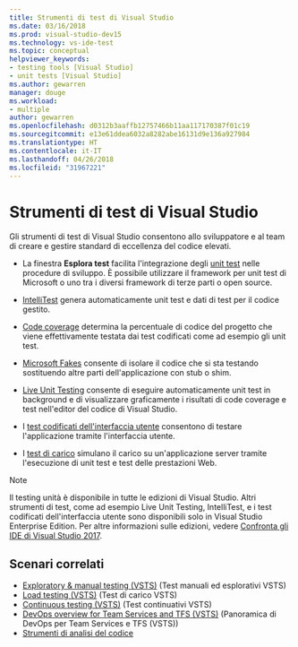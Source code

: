 ```yaml
---
title: Strumenti di test di Visual Studio
ms.date: 03/16/2018
ms.prod: visual-studio-dev15
ms.technology: vs-ide-test
ms.topic: conceptual
helpviewer_keywords:
- testing tools [Visual Studio]
- unit tests [Visual Studio]
ms.author: gewarren
manager: douge
ms.workload:
- multiple
author: gewarren
ms.openlocfilehash: d0312b3aaffb12757466b11aa117170387f01c19
ms.sourcegitcommit: e13e61ddea6032a8282abe16131d9e136a927984
ms.translationtype: HT
ms.contentlocale: it-IT
ms.lasthandoff: 04/26/2018
ms.locfileid: "31967221"
---
```

# <a name="testing-tools-in-visual-studio"></a>Strumenti di test di Visual Studio

Gli strumenti di test di Visual Studio consentono allo sviluppatore e al team di creare e gestire standard di eccellenza del codice elevati.

- La finestra **Esplora test** facilita l'integrazione degli [unit test](../test/unit-test-your-code.md) nelle procedure di sviluppo. È possibile utilizzare il framework per unit test di Microsoft o uno tra i diversi framework di terze parti o open source.

- [IntelliTest](../test/generate-unit-tests-for-your-code-with-intellitest.md) genera automaticamente unit test e dati di test per il codice gestito.

- [Code coverage](../test/using-code-coverage-to-determine-how-much-code-is-being-tested.md) determina la percentuale di codice del progetto che viene effettivamente testata dai test codificati come ad esempio gli unit test.

- [Microsoft Fakes](../test/isolating-code-under-test-with-microsoft-fakes.md) consente di isolare il codice che si sta testando sostituendo altre parti dell'applicazione con stub o shim.

- [Live Unit Testing](../test/live-unit-testing.md) consente di eseguire automaticamente unit test in background e di visualizzare graficamente i risultati di code coverage e test nell'editor del codice di Visual Studio.

- I [test codificati dell'interfaccia utente](../test/use-ui-automation-to-test-your-code.md) consentono di testare l'applicazione tramite l'interfaccia utente.

- I [test di carico](../test/quickstart-create-a-load-test-project.md) simulano il carico su un'applicazione server tramite l'esecuzione di unit test e test delle prestazioni Web.

> [!NOTE]
> Il testing unità è disponibile in tutte le edizioni di Visual Studio. Altri strumenti di test, come ad esempio Live Unit Testing, IntelliTest, e i test codificati dell'interfaccia utente sono disponibili solo in Visual Studio Enterprise Edition. Per altre informazioni sulle edizioni, vedere [Confronta gli IDE di Visual Studio 2017](https://www.visualstudio.com/vs/compare/).

## <a name="related-scenarios"></a>Scenari correlati

* [Exploratory & manual testing (VSTS)](/vsts/manual-test/) (Test manuali ed esplorativi VSTS)
* [Load testing (VSTS)](/vsts/load-test/index) (Test di carico VSTS)
* [Continuous testing (VSTS)](/vsts/build-release/test/index) (Test continuativi VSTS)
* [DevOps overview for Team Services and TFS (VSTS)](/vsts/user-guide/devops-alm-overview) (Panoramica di DevOps per Team Services e TFS (VSTS))
* [Strumenti di analisi del codice](../code-quality/analyzing-application-quality-by-using-code-analysis-tools.md)
